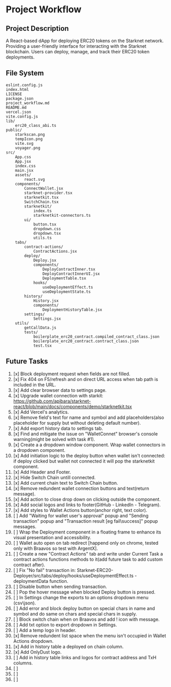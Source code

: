 # Project Workflow

## Project Description
A React-based dApp for deploying ERC20 tokens on the Starknet network.
Providing a user-friendly interface for interacting with the Starknet blockchain.
Users can deploy, manage, and track their ERC20 token deployments.

## File System
```
eslint.config.js
index.html
LICENSE
package.json
project_workflow.md
README.md
vercel.json
vite.config.js
lib/
	erc20_class_abi.ts
public/
	starkscan.png
	tempIcon.png
	vite.svg
	voyager.png
src/
	App.css
	App.jsx
	index.css
	main.jsx
	assets/
		react.svg
	components/
		ConnectWallet.jsx
		starknet-provider.tsx
		starknetkit.tsx
		SwitchChain.tsx
		starknetkit/
			index.ts
			starknetkit-connectors.ts
		ui/
			button.tsx
			dropdown.css
			dropdown.tsx
			utils.ts
	tabs/
		contract-actions/
			ContractActions.jsx
		deploy/
			Deploy.jsx
			components/
				DeployContractInner.tsx
				DeployContractInnerUI.jsx
				DeploymentTable.tsx
			hooks/
				useDeploymentEffect.ts
				useDeploymentState.ts
		history/
			History.jsx
			components/
				DeploymentHistoryTable.jsx
		settings/
			Settings.jsx
	utils/
		getCallData.js
		tests/
			boilerplate_erc20_contract.compiled_contract_class.json
			boilerplate_erc20_contract.contract_class.json
			test.tsx
```

## Future Tasks

1.  [x] Block deployment request when fields are not filled.
2.  [x] Fix 404 on F5/refresh and on direct URL access when tab path is included in the URL.
3.  [x] Add clear browser data to settings page.
4.  [x] Upgrade wallet connection with starkit: https://github.com/apibara/starknet-react/blob/main/docs/components/demo/starknetkit.tsx
5.  [x] Add Vercel's analytics.
6.  [x] Remove field's text for name and symbol and add placeholders(also placeholder for supply but without deleting default number).
7.  [x] Add export history data to settings tab.
8.  [x] Find and mitigate the issue on "WalletConnet" browser's console warning(might be solved with task #1).
9.  [x] Create a a dropdown window component. Wrap wallet connectors in a dropdown component.
10. [x] Add initiation logic to the deploy button when wallet isn't connected: if deploy clicked but wallet not connected it will pop the starknetkit component.
11. [x] Add Header and Footer.
12. [x] Hide Switch Chain untill connected.
13. [x] Add current chain text to Switch Chain button.
14. [x] Remove redundent wallet connection buttons and text(return message).
15. [x] Add action to close drop down on clicking outside the component.
16. [x] Add social logos and links to footer(GitHub - LinkedIn - Telegram).
17. [x] Add styles to Wallet Actions button(anchor right, text color).
18. [ ] Add "Waiting for wallet user's approval" popup and "Sending transaction" popup and "Transaction result [eg fail\success]" popup messages.
19. [ ] Wrap the Deployment component in a floating frame to enhance its visual presentation and accessibility.
20. [ ] Wallet auto open on tab redirect [happend only on chrome, tested only with Braavos so test with ArgentX].
21. [ ] Create a new "Contract Actions" tab and write under Current Task a contract actions functions methods to it(add future task to add custom contract after).
22. [ ] Fix "No fail" transaction in: Starknet-ERC20-Deployer/src/tabs/deploy/hooks/useDeploymentEffect.ts - deploymentData function.
23. [ ] Disable button when sending transaction.
24. [ ] Pop the hover message when blocked Deploy button is pressed.
25. [ ] In Settings change the exports to an options dropdown menu (csv\json).
26. [ ] Add error and block deploy button on special chars in name and symbol and do same on chars and special chars in supply.
27. [ ] Block switch chain when on Braavos and add ! icon with message.
28. [ ] Add txt option to export dropdown in Settings.
29. [ ] Add a temp logo in header.
30. [x] Remove redundent list space when the menu isn't occupied in Wallet Actions dropdown.
31. [x] Add in history table a deployed on chain column.
32. [x] Add OnlyDust logo.
33. [ ] Add in history table links and logos for contract address and TxH columns.
34. [ ]
35. [ ]
36. [ ]